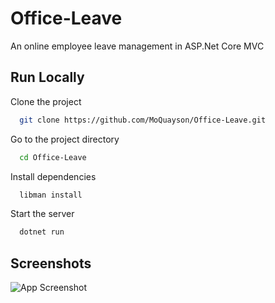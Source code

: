 
# Office-Leave

An online employee leave management in ASP.Net Core MVC



## Run Locally

Clone the project

```bash
  git clone https://github.com/MoQuayson/Office-Leave.git
```

Go to the project directory

```bash
  cd Office-Leave
```

Install dependencies

```bash
  libman install
```

Start the server

```bash
  dotnet run
```


## Screenshots

![App Screenshot](https://via.placeholder.com/468x300?text=App+Screenshot+Here)

